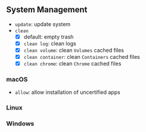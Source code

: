 ## System Management

- `update`: update system
- `clean`
  - [x] default: empty trash
  - [x] `clean log`: clean logs
  - [x] `clean volume`: clean `Volumes` cached files
  - [x] `clean container`: clean `Containers` cached files
  - [x] `clean chrome`: clean `Chrome` cached files

### macOS

- `allow`: allow installation of uncertified apps

### Linux

### Windows
